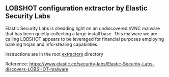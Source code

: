 ## LOBSHOT configuration extractor by Elastic Security Labs

Elastic Security Labs is shedding light on an undiscovered hVNC malware that has been quietly collecting a large install base. This malware we are calling LOBSHOT appears to be leveraged for financial purposes employing banking trojan and info-stealing capabilities.

Instructions are in the root [extractors](../README.md) directory

Reference: https://www.elastic.co/security-labs/Elastic-Security-Labs-discovers-LOBSHOT-malware
